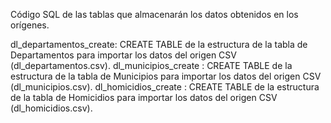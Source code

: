 Código SQL de las tablas que almacenarán los datos obtenidos en los orígenes.

dl_departamentos_create: CREATE TABLE de la estructura de la tabla de Departamentos para importar los datos del origen CSV (dl_departamentos.csv).
dl_municipios_create : CREATE TABLE de la estructura de la tabla de Municipios para importar los datos del origen CSV (dl_municipios.csv).
dl_homicidios_create : CREATE TABLE de la estructura de la tabla de Homicidios para importar los datos del origen CSV (dl_homicidios.csv).
